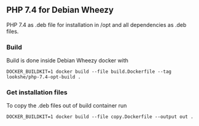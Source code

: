 ## PHP 7.4 for Debian Wheezy

PHP 7.4 as .deb file for installation in /opt and all dependencies as .deb files.

### Build

Build is done inside Debian Wheezy docker with
```
DOCKER_BUILDKIT=1 docker build --file build.Dockerfile --tag lookshe/php-7.4-opt-build .
```

### Get installation files

To copy the .deb files out of build container run
```
DOCKER_BUILDKIT=1 docker build --file copy.Dockerfile --output out .
```

